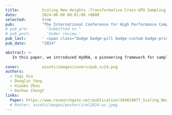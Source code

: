 ```yaml
---
title:          Scaling New Heights :Transformative Cross-GPU Sampling for Training Billion-Edge Graphs
date:           2024-06-08 00:01:00 +0800
selected:       true
pub:            "The International Conference for High Performance Computing, Networking, Storage, and Analysis (SC)"
# pub_pre:        "Submitted to "
# pub_post:       'Under review.'
pub_last:       ' <span class="badge badge-pill badge-custom badge-primary">Conference</span><span class="badge badge-pill badge-custom badge-danger">CCF-A</span>'
pub_date:       "2024"

abstract: >-
   In this paper, we introduced HyDRA, a pioneering framework for sampling-based GNN training on large-scale graphs.
  
cover:          assets/images/covers/pub_sc24.png
authors:
  - Yaqi Xia
  - Donglin Yang
  - Xiaobo Zhou
  - Dazhao Cheng†
links:
  Paper: https://www.researchgate.net/publication/384810077_Scaling_New_Heights_Transformative_Cross-GPU_Sampling_for_Training_Billion-Edge_Graphs#fullTextFileContent
  # Poster: assets/images/poster/icml2024-ws.jpeg
---
```

